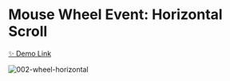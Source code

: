 # Mouse Wheel Event: Horizontal Scroll

[✨ Demo Link](https://javascript-small-projects-999.netlify.app/002-wheel-horizontal/)

![002-wheel-horizontal](https://user-images.githubusercontent.com/83247825/149330942-2f0eeee9-94ac-476d-a3f7-eb54b1bdd831.png)
